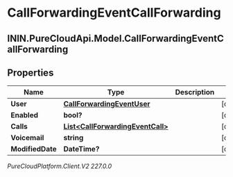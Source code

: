 # CallForwardingEventCallForwarding

## ININ.PureCloudApi.Model.CallForwardingEventCallForwarding

## Properties

|Name | Type | Description | Notes|
|------------ | ------------- | ------------- | -------------|
| **User** | [**CallForwardingEventUser**](CallForwardingEventUser) |  | [optional] |
| **Enabled** | **bool?** |  | [optional] |
| **Calls** | [**List&lt;CallForwardingEventCall&gt;**](CallForwardingEventCall) |  | [optional] |
| **Voicemail** | **string** |  | [optional] |
| **ModifiedDate** | **DateTime?** |  | [optional] |



_PureCloudPlatform.Client.V2 227.0.0_

